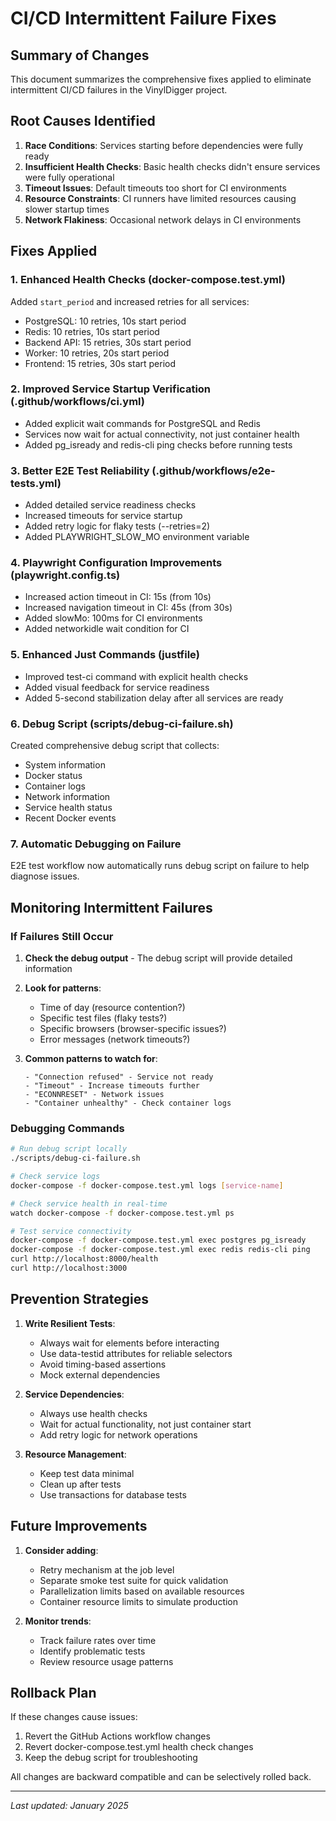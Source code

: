 # CI/CD Intermittent Failure Fixes

## Summary of Changes

This document summarizes the comprehensive fixes applied to eliminate intermittent CI/CD failures in the VinylDigger project.

## Root Causes Identified

1. **Race Conditions**: Services starting before dependencies were fully ready
2. **Insufficient Health Checks**: Basic health checks didn't ensure services were fully operational
3. **Timeout Issues**: Default timeouts too short for CI environments
4. **Resource Constraints**: CI runners have limited resources causing slower startup times
5. **Network Flakiness**: Occasional network delays in CI environments

## Fixes Applied

### 1. Enhanced Health Checks (docker-compose.test.yml)

Added `start_period` and increased retries for all services:
- PostgreSQL: 10 retries, 10s start period
- Redis: 10 retries, 10s start period
- Backend API: 15 retries, 30s start period
- Worker: 10 retries, 20s start period
- Frontend: 15 retries, 30s start period

### 2. Improved Service Startup Verification (.github/workflows/ci.yml)

- Added explicit wait commands for PostgreSQL and Redis
- Services now wait for actual connectivity, not just container health
- Added pg_isready and redis-cli ping checks before running tests

### 3. Better E2E Test Reliability (.github/workflows/e2e-tests.yml)

- Added detailed service readiness checks
- Increased timeouts for service startup
- Added retry logic for flaky tests (--retries=2)
- Added PLAYWRIGHT_SLOW_MO environment variable

### 4. Playwright Configuration Improvements (playwright.config.ts)

- Increased action timeout in CI: 15s (from 10s)
- Increased navigation timeout in CI: 45s (from 30s)
- Added slowMo: 100ms for CI environments
- Added networkidle wait condition for CI

### 5. Enhanced Just Commands (justfile)

- Improved test-ci command with explicit health checks
- Added visual feedback for service readiness
- Added 5-second stabilization delay after all services are ready

### 6. Debug Script (scripts/debug-ci-failure.sh)

Created comprehensive debug script that collects:
- System information
- Docker status
- Container logs
- Network information
- Service health status
- Recent Docker events

### 7. Automatic Debugging on Failure

E2E test workflow now automatically runs debug script on failure to help diagnose issues.

## Monitoring Intermittent Failures

### If Failures Still Occur

1. **Check the debug output** - The debug script will provide detailed information
2. **Look for patterns**:
   - Time of day (resource contention?)
   - Specific test files (flaky tests?)
   - Specific browsers (browser-specific issues?)
   - Error messages (network timeouts?)

3. **Common patterns to watch for**:
   ```
   - "Connection refused" - Service not ready
   - "Timeout" - Increase timeouts further
   - "ECONNRESET" - Network issues
   - "Container unhealthy" - Check container logs
   ```

### Debugging Commands

```bash
# Run debug script locally
./scripts/debug-ci-failure.sh

# Check service logs
docker-compose -f docker-compose.test.yml logs [service-name]

# Check service health in real-time
watch docker-compose -f docker-compose.test.yml ps

# Test service connectivity
docker-compose -f docker-compose.test.yml exec postgres pg_isready
docker-compose -f docker-compose.test.yml exec redis redis-cli ping
curl http://localhost:8000/health
curl http://localhost:3000
```

## Prevention Strategies

1. **Write Resilient Tests**:
   - Always wait for elements before interacting
   - Use data-testid attributes for reliable selectors
   - Avoid timing-based assertions
   - Mock external dependencies

2. **Service Dependencies**:
   - Always use health checks
   - Wait for actual functionality, not just container start
   - Add retry logic for network operations

3. **Resource Management**:
   - Keep test data minimal
   - Clean up after tests
   - Use transactions for database tests

## Future Improvements

1. **Consider adding**:
   - Retry mechanism at the job level
   - Separate smoke test suite for quick validation
   - Parallelization limits based on available resources
   - Container resource limits to simulate production

2. **Monitor trends**:
   - Track failure rates over time
   - Identify problematic tests
   - Review resource usage patterns

## Rollback Plan

If these changes cause issues:

1. Revert the GitHub Actions workflow changes
2. Revert docker-compose.test.yml health check changes
3. Keep the debug script for troubleshooting

All changes are backward compatible and can be selectively rolled back.

---

*Last updated: January 2025*
